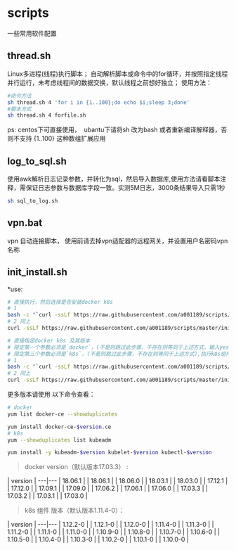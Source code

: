 # scripts
一些常用软件配置

## thread.sh
Linux多进程(线程)执行脚本；
自动解析脚本或命令中的for循环，并按照指定线程并行运行，未考虑线程间的数据交换，默认线程之前想好独立；
使用方法：
```bash
#命令方法
sh thread.sh 4 'for i in {1..100};do echo $i;sleep 3;done'
#脚本方式
sh thread.sh 4 forfile.sh
```
ps:
  centos下可直接使用，
  ubantu下请将sh 改为bash 或者重新编译解释器，否则不支持 {1..100} 这种数组扩展应用
## log_to_sql.sh
使用awk解析日志记录参数，并转化为sql，然后导入数据库,使用方法请看脚本注释，需保证日志参数与数据库字段一致。实测5M日志，3000条结果导入只需1秒
```bash
sh sql_to_log.sh
```
## vpn.bat

 vpn 自动连接脚本， 使用前请去掉vpn适配器的远程网关，并设置用户名密码vpn名称

## init_install.sh
*use:
```bash
# 直接执行，然后选择是否安装docker k8s
# 1
bash -c "`curl -ssLf https://raw.githubusercontent.com/a001189/scripts/master/init_intall.sh `" 
# 2 同上
curl -ssLf https://raw.githubusercontent.com/a001189/scripts/master/init_intall.sh > init_intall.sh&&bash init_intall.sh

# 直接指定docker k8s 及其版本
# 限定第一个参数必须是`docker`，(不是则跳过此步骤，不存在则等同于上述方式，输入yes|no选择),执行docker 安装， 第二个参数为对应版本，找不到版本则安装默认版本（已存在docker 将跳过安装）
# 限定第三个参数必须是`k8s`，(不是则跳过此步骤，不存在则等同于上述方式),执行k8s组件 安装， 第四个参数为对应版本，找不到版本则安装默认版本（已存在删除重装）
# 1
bash -c "`curl -ssLf https://raw.githubusercontent.com/a001189/scripts/master/init_intall.sh `" -O docker 18.06.1 k8s 1.12.2-0
# 2 同上
curl -ssLf https://raw.githubusercontent.com/a001189/scripts/master/init_intall.sh > init_intall.sh&&bash init_intall.sh docker 18.06.1 k8s 1.12.2-0
```
更多版本请使用 以下命令查看：
```bash
# docker
yum list docker-ce --showduplicates

yum install docker-ce-$version.ce
# k8s
yum --showduplicates list kubeadm

yum install -y kubeadm-$version kubelet-$version kubectl-$version
```

> docker version（默认版本17.03.3） :

| version |
---|---
| 18.06.1 |
| 18.06.1 |
| 18.06.0 |
| 18.03.1 |
| 18.03.0 |
| 17.12.1 |
| 17.12.0 |
| 17.09.1 |
| 17.09.0 |
| 17.06.2 |
| 17.06.1 |
| 17.06.0 |
| 17.03.3 |
| 17.03.2 |
| 17.03.1 |
| 17.03.0 |
> k8s 组件 版本（默认版本1.11.4-0）：

| version |
---|---
| 1.12.2-0 |
| 1.12.1-0 |
| 1.12.0-0 |
| 1.11.4-0 |
| 1.11.3-0 |
| 1.11.2-0 |
| 1.11.1-0 |
| 1.11.0-0 |
| 1.10.9-0 |
| 1.10.8-0 |
| 1.10.7-0 |
| 1.10.6-0 |
| 1.10.5-0 |
| 1.10.4-0 |
| 1.10.3-0 |
| 1.10.2-0 |
| 1.10.1-0 |
| 1.10.0-0 |



